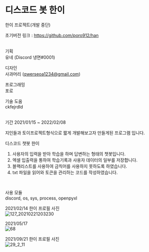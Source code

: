 # 디스코드 봇 한이

한이 프로젝트(개발 중단)<br/>

초기버전 링크 : https://github.com/poro912/han<br/>
<br/>

기획<br/>
유네 (Discord  냉면#0001)<br/>

디자인<br/>
사과머리 (qwerseoa1234@gmail.com)<br/>

프로그래밍<br/>
포로<br/>

기술 도움<br/>
ckfejrdld <br/>
<br/>


기간 2021/01/15 ~ 2022/02/08
<br/>

지인들과 토이프로젝트형식으로 짧게 개발해보고자 만들게된 프로그램 입니다.<br>

디스코드 챗봇 한이<br/>
1. 사용자의 입력을 받아 학습을 하며 답변하는 형태의 챗봇입니다.<br/>
2. 엑셀 입출력을 통하여 학습기록과 사용자 데이터의 일부를 저장합니다.<br/>
3. 블랙리스트를 사용하여 금칙어를 사용하지 못하도록 하였습니다.<br/>
4. txt 파일을 읽어와 토큰을 관리하는 코드를 작성하였습니다.<br/>
<br/>

사용 모듈<br>
discord, os, sys, process, openpyxl<br>

2021/02/14 한이 프로필 사진<br>
![127_20210221203230](https://user-images.githubusercontent.com/40479447/153002067-ba0cc3f9-57de-44e8-8ec2-5328990ba166.png)
<br>

2021/05/17<br>
![68](https://user-images.githubusercontent.com/40479447/153006694-22f157bb-042c-40f7-8924-82f759e2480d.png)



2021/09/21 한이 프로필 사진<br>
![29_2_11](https://user-images.githubusercontent.com/40479447/153002327-1e7f19fc-8dbb-419f-be9e-fdbb6192ba08.png)
